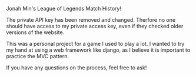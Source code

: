 Jonah Min's League of Legends Match History!

The private API key has been removed and changed. Therfore no one 
should have access to my private access key, even if they checked
older versions of the website.

This was a personal project for a game I used to play a lot. I wanted
to try my hand at using a web framework like django, as I believe it 
is important to practice the MVC pattern.

If you have any questions on the process, feel free to ask!